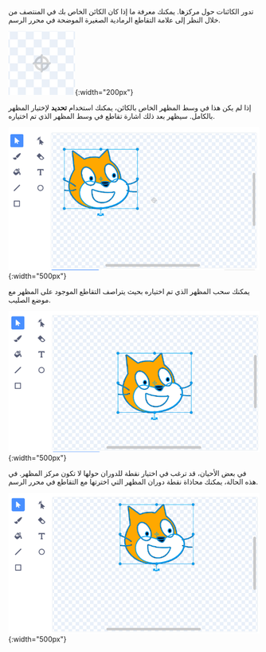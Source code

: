تدور الكائنات حول مركزها. يمكنك معرفة ما إذا كان الكائن الخاص بك في المنتصف من خلال النظر إلى علامة التقاطع الرمادية الصغيرة الموضحة في محرر الرسم.

![التقاطع.](images/crosshair.png){:width="200px"}

إذا لم يكن هذا في وسط المظهر الخاص بالكائن، يمكنك استخدام **تحديد** لإختيار المظهر بالكامل. سيظهر بعد ذلك اشارة تقاطع في وسط المظهر الذي تم اختياره.

![التقاطع الموجود في وسط المظهر لا يكون بمحاذاة مع اشارة التقاطع.](images/off-centre-crosshair.png){:width="500px"}

يمكنك سحب المظهر الذي تم اختياره بحيث يتراصف التقاطع الموجود على المظهر مع موضع الصليب.

![المظهر بمحاذاة مع التقاطع.](images/centre-crosshair.png){:width="500px"}

في بعض الأحيان، قد ترغب في اختيار نقطة للدوران حولها لا تكون مركز المظهر. في هذه الحالة، يمكنك محاذاة نقطة دوران المظهر التي اخترتها مع التقاطع في محرر الرسم.

![نقطة الدوران في الجزء السفلي من الزي بمحاذاة مع التقاطع.](images/rotation-point.png){:width="500px"}
